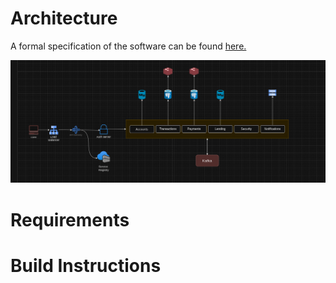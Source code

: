 # Architecture

A formal specification of the software can be found [here.](https://docs.google.com/document/d/1Shnam0uO2s8M9xUhS9fA2o7qh3ISr-jy6F9xnaGFHBo/edit)

![open-banking-suite-architecture](docs/hld-core-banking-pre-final.png)

# Requirements


# Build Instructions
